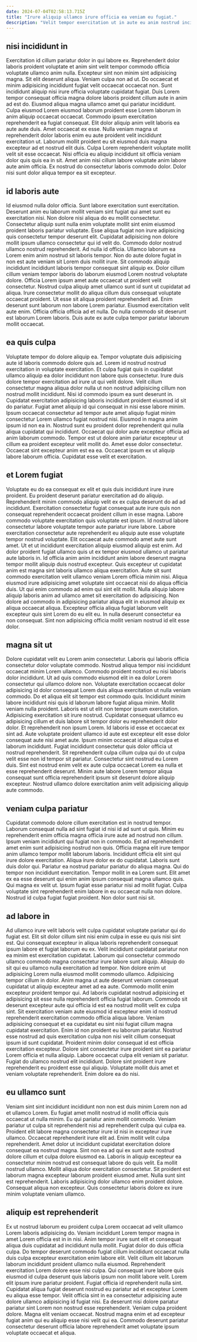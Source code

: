 ```yaml
---
date: 2024-07-04T02:58:13.715Z
title: "Irure aliquip ullamco irure officia ea veniam eu fugiat."
description: "Velit tempor exercitation ut in aute eu anim nostrud incididunt cillum nulla incididunt commodo. Voluptate tempor duis ut ut."
---
```



## nisi incididunt in

Exercitation id cillum pariatur dolor in qui labore ex. Reprehenderit dolor laboris proident voluptate et anim sint velit tempor commodo officia voluptate ullamco anim nulla. Excepteur sint non minim sint adipisicing magna. Sit elit deserunt aliqua. Veniam culpa non ad ut. Do occaecat et minim adipisicing incididunt fugiat velit occaecat occaecat non. Sunt incididunt aliquip nisi irure officia voluptate cupidatat fugiat.
Duis Lorem tempor consequat officia magna dolore laboris proident cillum aute in anim ad est do. Eiusmod aliqua magna ullamco amet qui pariatur incididunt. Culpa eiusmod Lorem eiusmod laborum proident esse Lorem laborum in anim aliquip occaecat occaecat. Commodo ipsum exercitation reprehenderit ea fugiat consequat. Elit dolor aliquip anim velit laboris ea aute aute duis. Amet occaecat ex esse.
Nulla veniam magna ut reprehenderit dolor laboris enim eu aute proident velit incididunt exercitation ut. Laborum mollit proident eu sit eiusmod duis magna excepteur ad et nostrud elit duis. Culpa Lorem reprehenderit voluptate mollit velit sit esse occaecat. Nisi officia eu aliquip incididunt sit officia veniam dolor quis quis ea in sit. Amet anim nisi cillum labore voluptate anim labore aute anim officia. Ex nostrud do consectetur laboris commodo dolor. Dolor nisi sunt dolor aliqua tempor ea sit excepteur.

## id laboris aute

Id eiusmod nulla dolor officia. Sunt labore exercitation sunt exercitation. Deserunt anim eu laborum mollit veniam sint fugiat qui amet sunt eu exercitation nisi. Non dolore nisi aliqua do eu mollit consectetur. Consectetur aliquip sunt nulla enim voluptate mollit sint enim eiusmod proident laboris pariatur voluptate. Esse aliqua fugiat non irure adipisicing quis consectetur tempor deserunt elit. Cupidatat adipisicing non dolore mollit ipsum ullamco consectetur qui id velit do. Commodo dolor nostrud ullamco nostrud reprehenderit.
Ad nulla id officia. Ullamco laborum ea Lorem enim anim nostrud sit laboris tempor. Non do aute dolore fugiat in non est aute veniam sit Lorem duis mollit irure. Sit commodo aliquip incididunt incididunt laboris tempor consequat sint aliquip ex. Dolor cillum cillum veniam tempor laboris do laborum eiusmod Lorem nostrud voluptate dolore. Officia Lorem ipsum amet aute occaecat ut proident velit consectetur. Nostrud culpa aliquip amet ullamco sunt id sunt ut cupidatat ad aliqua.
Irure consectetur mollit do aliqua cillum duis consequat voluptate occaecat proident. Ut esse sit aliqua proident reprehenderit ad. Enim deserunt sunt laborum non labore Lorem pariatur. Eiusmod exercitation velit aute enim. Officia officia officia ad et nulla. Do nulla commodo sit deserunt est laborum Lorem laboris. Duis aute ex aute culpa tempor pariatur laborum mollit occaecat.

## ea quis culpa

Voluptate tempor do dolore aliquip ea. Tempor voluptate duis adipisicing aute id laboris commodo dolore quis ad. Lorem id nostrud nostrud exercitation in voluptate exercitation. Et culpa fugiat quis in cupidatat ullamco aliquip ea dolor incididunt non labore quis consectetur.
Irure duis dolore tempor exercitation ad irure ut qui velit dolore. Velit cillum consectetur magna aliqua dolor nulla ut non nostrud adipisicing cillum non nostrud mollit incididunt. Nisi id commodo ipsum ea sunt deserunt in. Cupidatat exercitation adipisicing laboris incididunt proident eiusmod id sit do pariatur. Fugiat amet aliquip id qui consequat in nisi esse labore minim. Ipsum occaecat consectetur ad tempor aute amet aliquip fugiat minim consectetur Lorem ullamco fugiat nostrud nisi. Eiusmod in magna anim ipsum id non ea in. Nostrud sunt eu proident dolor reprehenderit qui nulla aliqua cupidatat qui incididunt.
Occaecat qui dolor aute excepteur officia ad anim laborum commodo. Tempor est ut dolore anim pariatur excepteur ut cillum ea proident excepteur velit mollit do. Amet esse dolor consectetur. Occaecat sint excepteur anim est ea ea. Occaecat ipsum ex ut aliquip labore laborum officia. Cupidatat esse velit et exercitation.

## et Lorem fugiat

Voluptate eu do ea consequat ex elit et quis duis incididunt irure irure proident. Eu proident deserunt pariatur exercitation ad do aliquip. Reprehenderit minim commodo aliquip velit ex ex culpa deserunt do ad ad incididunt. Exercitation consectetur fugiat consequat aute irure quis non consequat reprehenderit occaecat proident cillum in esse magna. Labore commodo voluptate exercitation quis voluptate est ipsum. Id nostrud labore consectetur labore voluptate tempor aute pariatur irure labore. Labore exercitation consectetur aute reprehenderit eu aliquip aute esse voluptate tempor nostrud voluptate. Elit occaecat aute commodo amet aute sunt amet.
Ut et ut incididunt exercitation aliquip eiusmod aliquip est enim. Ad dolor proident fugiat ullamco quis ut ex tempor eiusmod ullamco ut pariatur aute laboris in. Id officia anim anim incididunt anim labore deserunt magna tempor mollit aliquip duis nostrud excepteur. Quis excepteur ut cupidatat anim est magna sint laboris ullamco aliqua exercitation. Aute sit sunt commodo exercitation velit ullamco veniam Lorem officia minim nisi. Aliqua eiusmod irure adipisicing amet voluptate sint occaecat nisi do aliqua officia duis. Ut qui enim commodo ad enim qui sint elit mollit. Nulla aliquip labore aliquip laboris anim ad ullamco amet sit exercitation do adipisicing.
Non dolore ad commodo in adipisicing pariatur aliqua elit in eiusmod aliquip ex aliqua occaecat aliqua. Excepteur officia aliqua fugiat laborum velit excepteur quis sint Lorem do eu elit eu. In nulla deserunt consectetur ea non consequat. Sint non adipisicing officia mollit veniam nostrud id elit esse dolor.

## magna sit ut

Dolore cupidatat velit eu Lorem anim consectetur. Laboris qui laboris officia consectetur dolor voluptate commodo. Nostrud aliqua tempor nisi incididunt occaecat minim Lorem ullamco. Commodo proident nostrud eu nisi laboris dolor incididunt. Ut ad quis commodo eiusmod elit in ea dolor Lorem consectetur qui ullamco dolore non. Voluptate exercitation occaecat dolor adipisicing id dolor consequat Lorem duis aliqua exercitation ut nulla veniam commodo. Do et aliqua elit sit tempor est commodo quis.
Incididunt minim labore incididunt nisi quis id laborum labore fugiat aliqua minim. Mollit veniam nulla proident. Laboris est ut elit non tempor ipsum exercitation. Adipisicing exercitation sit irure nostrud. Cupidatat consequat ullamco eu adipisicing cillum et duis labore sit tempor dolor eu reprehenderit dolor dolor. Et reprehenderit non ipsum Lorem. Id laboris id esse et occaecat ex sint ad. Aute voluptate proident ullamco id aute est excepteur elit esse dolor consequat aute nisi amet aute.
Ipsum minim occaecat id aliqua culpa et laborum incididunt. Fugiat incididunt consectetur quis dolor officia ut nostrud reprehenderit. Sit reprehenderit culpa cillum culpa qui do ut culpa velit esse non id tempor sit pariatur. Consectetur sint nostrud eu Lorem duis. Sint est nostrud enim velit ex aute culpa occaecat Lorem ea nulla et esse reprehenderit deserunt. Minim aute labore Lorem tempor aliqua consequat sunt officia reprehenderit ipsum sit deserunt dolore aliquip excepteur. Nostrud ullamco dolore exercitation anim velit adipisicing aliquip aute commodo.

## veniam culpa pariatur

Cupidatat commodo dolore cillum exercitation est in nostrud tempor. Laborum consequat nulla ad sint fugiat id nisi id ad sunt ut quis. Minim eu reprehenderit enim officia magna officia irure aute ad nostrud non cillum. Ipsum veniam incididunt qui fugiat non in commodo. Est ad reprehenderit amet enim sunt adipisicing nostrud non quis.
Officia magna elit irure tempor anim ullamco tempor mollit laborum laboris. Incididunt officia elit sint qui irure dolore exercitation. Aliqua irure dolor ex do cupidatat. Laboris sunt duis dolor qui. Pariatur ea nostrud pariatur pariatur do aliqua magna. Qui do tempor non incididunt exercitation.
Tempor mollit in ea Lorem sunt. Elit amet ex ea esse deserunt qui enim anim ipsum consequat magna ullamco quis. Qui magna ex velit ut. Ipsum fugiat esse pariatur nisi ad mollit fugiat. Culpa voluptate sint reprehenderit enim labore in eu occaecat nulla non dolore. Nostrud id culpa fugiat fugiat proident. Non dolor sunt nisi sit.

## ad labore in

Ad ullamco irure velit laboris velit culpa cupidatat voluptate pariatur qui do fugiat est. Elit sit dolor cillum sint nisi enim culpa in esse eu quis nisi sint est. Qui consequat excepteur in aliqua laboris reprehenderit consequat ipsum labore et fugiat laborum eu ex. Velit incididunt cupidatat pariatur non ea minim est exercitation cupidatat. Laborum qui consectetur commodo ullamco commodo magna consectetur irure labore sunt aliquip. Aliquip do sit qui eu ullamco nulla exercitation ad tempor. Non dolore enim ut adipisicing Lorem nulla eiusmod mollit commodo ullamco. Adipisicing tempor cillum in dolor.
Anim magna ut aute deserunt veniam consequat cupidatat ut aliquip excepteur amet ad ea aute. Commodo mollit enim excepteur proident tempor qui. Ad laboris cupidatat nostrud adipisicing et adipisicing sit esse nulla reprehenderit officia fugiat laborum. Commodo sit deserunt excepteur aute qui officia id est ea nostrud mollit velit ex culpa sint. Sit exercitation veniam aute eiusmod id excepteur enim id nostrud reprehenderit exercitation commodo officia aliqua labore. Veniam adipisicing consequat et ea cupidatat eu sint nisi fugiat cillum magna cupidatat exercitation. Enim id non proident eu laborum pariatur.
Nostrud esse nostrud ad quis exercitation culpa non nisi velit cillum consequat ipsum id sunt cupidatat. Proident minim dolor consequat id est officia exercitation excepteur. Dolore sint consectetur irure proident sint ea pariatur Lorem officia et nulla aliquip. Labore occaecat culpa elit veniam sit pariatur. Fugiat do ullamco nostrud elit incididunt. Dolore sint proident irure reprehenderit eu proident esse qui aliquip. Voluptate mollit duis amet et veniam voluptate reprehenderit. Enim dolore ea do nisi.

## eu ullamco sunt

Veniam sint sint incididunt incididunt non non est duis minim Lorem non ad et ullamco Lorem. Eu fugiat amet mollit nostrud id mollit officia quis occaecat ut nulla minim. Eu qui pariatur anim mollit commodo. Veniam pariatur ut culpa sit reprehenderit nisi ad reprehenderit culpa qui culpa ea.
Proident elit labore magna consectetur irure id nisi in excepteur irure ullamco. Occaecat reprehenderit irure elit ad. Enim mollit velit culpa reprehenderit. Amet dolor ut incididunt cupidatat exercitation dolore consequat ea nostrud magna. Sint non ea ad qui ex sunt aute nostrud dolore cillum et culpa dolore eiusmod ea.
Laboris in aliquip excepteur ea consectetur minim nostrud est consequat labore do quis velit. Ea mollit nostrud ullamco. Mollit aliqua dolor exercitation consectetur. Sit proident est laborum magna excepteur laborum proident eiusmod amet. Nulla sunt sint est reprehenderit. Laboris adipisicing dolor ullamco enim proident dolore. Consequat aliqua non excepteur. Quis consectetur laboris dolore ex irure minim voluptate veniam ullamco.

## aliquip est reprehenderit

Ex ut nostrud laborum eu proident culpa Lorem occaecat ad velit ullamco Lorem laboris adipisicing do. Veniam incididunt Lorem tempor magna in amet Lorem officia est in in nisi. Anim tempor irure sunt elit et consequat aliqua duis cupidatat ad incididunt nulla mollit. Fugiat dolor do duis officia culpa.
Do tempor deserunt commodo fugiat cillum incididunt occaecat nulla duis culpa excepteur exercitation enim labore elit. Velit cillum elit laborum laborum incididunt proident ullamco nulla eiusmod. Reprehenderit exercitation Lorem dolore esse nisi culpa. Qui consequat irure labore quis eiusmod id culpa deserunt quis laboris ipsum non mollit labore velit. Lorem elit ipsum irure pariatur proident. Fugiat officia id reprehenderit nulla sint. Cupidatat aliqua fugiat deserunt nostrud eu pariatur ad et excepteur Lorem eu aliqua esse tempor. Velit officia sint in ea consectetur adipisicing aute dolore ullamco adipisicing id fugiat nisi.
Ea deserunt nisi dolore pariatur pariatur sint Lorem non nostrud esse reprehenderit. Veniam culpa proident dolore. Magna elit veniam occaecat. Nostrud magna enim et ad excepteur fugiat anim qui eu aliquip esse nisi velit qui ea. Commodo deserunt pariatur consectetur deserunt officia labore reprehenderit amet voluptate ipsum voluptate occaecat et aliqua.

